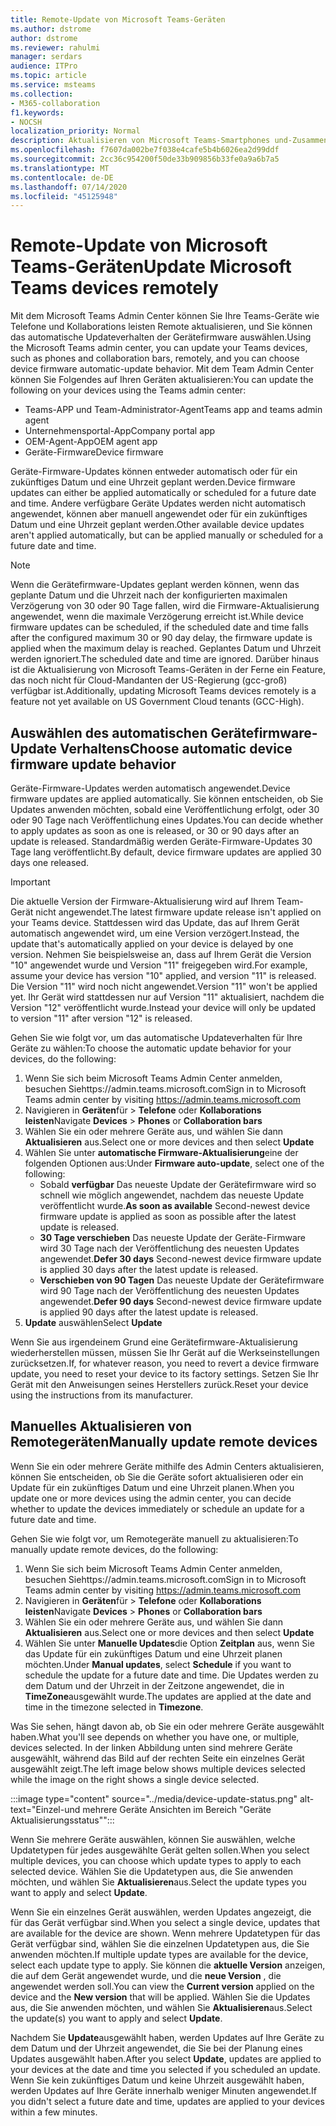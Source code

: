 ```yaml
---
title: Remote-Update von Microsoft Teams-Geräten
ms.author: dstrome
author: dstrome
ms.reviewer: rahulmi
manager: serdars
audience: ITPro
ms.topic: article
ms.service: msteams
ms.collection:
- M365-collaboration
f1.keywords:
- NOCSH
localization_priority: Normal
description: Aktualisieren von Microsoft Teams-Smartphones und-Zusammenarbeits leisten über das Team Admin Center
ms.openlocfilehash: f7607da002be7f038e4cafe5b4b6026ea2d99ddf
ms.sourcegitcommit: 2cc36c954200f50de33b909856b33fe0a9a6b7a5
ms.translationtype: MT
ms.contentlocale: de-DE
ms.lasthandoff: 07/14/2020
ms.locfileid: "45125948"
---
```

# <a name="update-microsoft-teams-devices-remotely"></a><span data-ttu-id="aa60b-103">Remote-Update von Microsoft Teams-Geräten</span><span class="sxs-lookup"><span data-stu-id="aa60b-103">Update Microsoft Teams devices remotely</span></span>

<span data-ttu-id="aa60b-104">Mit dem Microsoft Teams Admin Center können Sie Ihre Teams-Geräte wie Telefone und Kollaborations leisten Remote aktualisieren, und Sie können das automatische Updateverhalten der Gerätefirmware auswählen.</span><span class="sxs-lookup"><span data-stu-id="aa60b-104">Using the Microsoft Teams admin center, you can update your Teams devices, such as phones and collaboration bars, remotely, and you can choose device firmware automatic-update behavior.</span></span> <span data-ttu-id="aa60b-105">Mit dem Team Admin Center können Sie Folgendes auf Ihren Geräten aktualisieren:</span><span class="sxs-lookup"><span data-stu-id="aa60b-105">You can update the following on your devices using the Teams admin center:</span></span>

- <span data-ttu-id="aa60b-106">Teams-APP und Team-Administrator-Agent</span><span class="sxs-lookup"><span data-stu-id="aa60b-106">Teams app and teams admin agent</span></span>
- <span data-ttu-id="aa60b-107">Unternehmensportal-App</span><span class="sxs-lookup"><span data-stu-id="aa60b-107">Company portal app</span></span>
- <span data-ttu-id="aa60b-108">OEM-Agent-App</span><span class="sxs-lookup"><span data-stu-id="aa60b-108">OEM agent app</span></span>
- <span data-ttu-id="aa60b-109">Geräte-Firmware</span><span class="sxs-lookup"><span data-stu-id="aa60b-109">Device firmware</span></span>

<span data-ttu-id="aa60b-110">Geräte-Firmware-Updates können entweder automatisch oder für ein zukünftiges Datum und eine Uhrzeit geplant werden.</span><span class="sxs-lookup"><span data-stu-id="aa60b-110">Device firmware updates can either be applied automatically or scheduled for a future date and time.</span></span> <span data-ttu-id="aa60b-111">Andere verfügbare Geräte Updates werden nicht automatisch angewendet, können aber manuell angewendet oder für ein zukünftiges Datum und eine Uhrzeit geplant werden.</span><span class="sxs-lookup"><span data-stu-id="aa60b-111">Other available device updates aren't applied automatically, but can be applied manually or scheduled for a future date and time.</span></span>

> [!NOTE]
> <span data-ttu-id="aa60b-112">Wenn die Gerätefirmware-Updates geplant werden können, wenn das geplante Datum und die Uhrzeit nach der konfigurierten maximalen Verzögerung von 30 oder 90 Tage fallen, wird die Firmware-Aktualisierung angewendet, wenn die maximale Verzögerung erreicht ist.</span><span class="sxs-lookup"><span data-stu-id="aa60b-112">While device firmware updates can be scheduled, if the scheduled date and time falls after the configured maximum 30 or 90 day delay, the firmware update is applied when the maximum delay is reached.</span></span> <span data-ttu-id="aa60b-113">Geplantes Datum und Uhrzeit werden ignoriert.</span><span class="sxs-lookup"><span data-stu-id="aa60b-113">The scheduled date and time are ignored.</span></span> <span data-ttu-id="aa60b-114">Darüber hinaus ist die Aktualisierung von Microsoft Teams-Geräten in der Ferne ein Feature, das noch nicht für Cloud-Mandanten der US-Regierung (gcc-groß) verfügbar ist.</span><span class="sxs-lookup"><span data-stu-id="aa60b-114">Additionally, updating Microsoft Teams devices remotely is a feature not yet available on US Government Cloud tenants (GCC-High).</span></span>

## <a name="choose-automatic-device-firmware-update-behavior"></a><span data-ttu-id="aa60b-115">Auswählen des automatischen Gerätefirmware-Update Verhaltens</span><span class="sxs-lookup"><span data-stu-id="aa60b-115">Choose automatic device firmware update behavior</span></span>

<span data-ttu-id="aa60b-116">Geräte-Firmware-Updates werden automatisch angewendet.</span><span class="sxs-lookup"><span data-stu-id="aa60b-116">Device firmware updates are applied automatically.</span></span> <span data-ttu-id="aa60b-117">Sie können entscheiden, ob Sie Updates anwenden möchten, sobald eine Veröffentlichung erfolgt, oder 30 oder 90 Tage nach Veröffentlichung eines Updates.</span><span class="sxs-lookup"><span data-stu-id="aa60b-117">You can decide whether to apply updates as soon as one is released, or 30 or 90 days after an update is released.</span></span> <span data-ttu-id="aa60b-118">Standardmäßig werden Geräte-Firmware-Updates 30 Tage lang veröffentlicht.</span><span class="sxs-lookup"><span data-stu-id="aa60b-118">By default, device firmware updates are applied 30 days one released.</span></span>

> [!IMPORTANT]
> <span data-ttu-id="aa60b-119">Die aktuelle Version der Firmware-Aktualisierung wird auf Ihrem Team-Gerät nicht angewendet.</span><span class="sxs-lookup"><span data-stu-id="aa60b-119">The latest firmware update release isn't applied on your Teams device.</span></span> <span data-ttu-id="aa60b-120">Stattdessen wird das Update, das auf Ihrem Gerät automatisch angewendet wird, um eine Version verzögert.</span><span class="sxs-lookup"><span data-stu-id="aa60b-120">Instead, the update that's automatically applied on your device is delayed by one version.</span></span> <span data-ttu-id="aa60b-121">Nehmen Sie beispielsweise an, dass auf Ihrem Gerät die Version "10" angewendet wurde und Version "11" freigegeben wird.</span><span class="sxs-lookup"><span data-stu-id="aa60b-121">For example, assume your device has version "10" applied, and version "11" is released.</span></span> <span data-ttu-id="aa60b-122">Die Version "11" wird noch nicht angewendet.</span><span class="sxs-lookup"><span data-stu-id="aa60b-122">Version "11" won't be applied yet.</span></span> <span data-ttu-id="aa60b-123">Ihr Gerät wird stattdessen nur auf Version "11" aktualisiert, nachdem die Version "12" veröffentlicht wurde.</span><span class="sxs-lookup"><span data-stu-id="aa60b-123">Instead your device will only be updated to version "11" after version "12" is released.</span></span>

<span data-ttu-id="aa60b-124">Gehen Sie wie folgt vor, um das automatische Updateverhalten für Ihre Geräte zu wählen:</span><span class="sxs-lookup"><span data-stu-id="aa60b-124">To choose the automatic update behavior for your devices, do the following:</span></span>

1. <span data-ttu-id="aa60b-125">Wenn Sie sich beim Microsoft Teams Admin Center anmelden, besuchen Siehttps://admin.teams.microsoft.com</span><span class="sxs-lookup"><span data-stu-id="aa60b-125">Sign in to Microsoft Teams admin center by visiting https://admin.teams.microsoft.com</span></span>
2. <span data-ttu-id="aa60b-126">Navigieren in **Geräten**für  >  **Telefone** oder **Kollaborations leisten**</span><span class="sxs-lookup"><span data-stu-id="aa60b-126">Navigate **Devices** > **Phones** or **Collaboration bars**</span></span>
3. <span data-ttu-id="aa60b-127">Wählen Sie ein oder mehrere Geräte aus, und wählen Sie dann **Aktualisieren** aus.</span><span class="sxs-lookup"><span data-stu-id="aa60b-127">Select one or more devices and then select **Update**</span></span>
4. <span data-ttu-id="aa60b-128">Wählen Sie unter **automatische Firmware-Aktualisierung**eine der folgenden Optionen aus:</span><span class="sxs-lookup"><span data-stu-id="aa60b-128">Under **Firmware auto-update**, select one of the following:</span></span>
    - <span data-ttu-id="aa60b-129">Sobald **verfügbar** Das neueste Update der Gerätefirmware wird so schnell wie möglich angewendet, nachdem das neueste Update veröffentlicht wurde.</span><span class="sxs-lookup"><span data-stu-id="aa60b-129">**As soon as available** Second-newest device firmware update is applied as soon as possible after the latest update is released.</span></span>
    - <span data-ttu-id="aa60b-130">**30 Tage verschieben** Das neueste Update der Geräte-Firmware wird 30 Tage nach der Veröffentlichung des neuesten Updates angewendet.</span><span class="sxs-lookup"><span data-stu-id="aa60b-130">**Defer 30 days** Second-newest device firmware update is applied 30 days after the latest update is released.</span></span>
    - <span data-ttu-id="aa60b-131">**Verschieben von 90 Tagen** Das neueste Update der Gerätefirmware wird 90 Tage nach der Veröffentlichung des neuesten Updates angewendet.</span><span class="sxs-lookup"><span data-stu-id="aa60b-131">**Defer 90 days** Second-newest device firmware update is applied 90 days after the latest update is released.</span></span>
5. <span data-ttu-id="aa60b-132">**Update** auswählen</span><span class="sxs-lookup"><span data-stu-id="aa60b-132">Select **Update**</span></span>

<span data-ttu-id="aa60b-133">Wenn Sie aus irgendeinem Grund eine Gerätefirmware-Aktualisierung wiederherstellen müssen, müssen Sie Ihr Gerät auf die Werkseinstellungen zurücksetzen.</span><span class="sxs-lookup"><span data-stu-id="aa60b-133">If, for whatever reason, you need to revert a device firmware update, you need to reset your device to its factory settings.</span></span> <span data-ttu-id="aa60b-134">Setzen Sie Ihr Gerät mit den Anweisungen seines Herstellers zurück.</span><span class="sxs-lookup"><span data-stu-id="aa60b-134">Reset your device using the instructions from its manufacturer.</span></span>  

## <a name="manually-update-remote-devices"></a><span data-ttu-id="aa60b-135">Manuelles Aktualisieren von Remotegeräten</span><span class="sxs-lookup"><span data-stu-id="aa60b-135">Manually update remote devices</span></span>

<span data-ttu-id="aa60b-136">Wenn Sie ein oder mehrere Geräte mithilfe des Admin Centers aktualisieren, können Sie entscheiden, ob Sie die Geräte sofort aktualisieren oder ein Update für ein zukünftiges Datum und eine Uhrzeit planen.</span><span class="sxs-lookup"><span data-stu-id="aa60b-136">When you update one or more devices using the admin center, you can decide whether to update the devices immediately or schedule an update for a future date and time.</span></span>

<span data-ttu-id="aa60b-137">Gehen Sie wie folgt vor, um Remotegeräte manuell zu aktualisieren:</span><span class="sxs-lookup"><span data-stu-id="aa60b-137">To manually update remote devices, do the following:</span></span>

1. <span data-ttu-id="aa60b-138">Wenn Sie sich beim Microsoft Teams Admin Center anmelden, besuchen Siehttps://admin.teams.microsoft.com</span><span class="sxs-lookup"><span data-stu-id="aa60b-138">Sign in to Microsoft Teams admin center by visiting https://admin.teams.microsoft.com</span></span>
2. <span data-ttu-id="aa60b-139">Navigieren in **Geräten**für  >  **Telefone** oder **Kollaborations leisten**</span><span class="sxs-lookup"><span data-stu-id="aa60b-139">Navigate  **Devices** > **Phones** or **Collaboration bars**</span></span>
3. <span data-ttu-id="aa60b-140">Wählen Sie ein oder mehrere Geräte aus, und wählen Sie dann **Aktualisieren** aus.</span><span class="sxs-lookup"><span data-stu-id="aa60b-140">Select one or more devices and then select **Update**</span></span>
4. <span data-ttu-id="aa60b-141">Wählen Sie unter **Manuelle Updates**die Option **Zeitplan** aus, wenn Sie das Update für ein zukünftiges Datum und eine Uhrzeit planen möchten.</span><span class="sxs-lookup"><span data-stu-id="aa60b-141">Under **Manual updates**, select **Schedule** if you want to schedule the update for a future date and time.</span></span> <span data-ttu-id="aa60b-142">Die Updates werden zu dem Datum und der Uhrzeit in der Zeitzone angewendet, die in **TimeZone**ausgewählt wurde.</span><span class="sxs-lookup"><span data-stu-id="aa60b-142">The updates are applied at the date and time in the timezone selected in **Timezone**.</span></span>

<span data-ttu-id="aa60b-143">Was Sie sehen, hängt davon ab, ob Sie ein oder mehrere Geräte ausgewählt haben.</span><span class="sxs-lookup"><span data-stu-id="aa60b-143">What you'll see depends on whether you have one, or multiple, devices selected.</span></span> <span data-ttu-id="aa60b-144">In der linken Abbildung unten sind mehrere Geräte ausgewählt, während das Bild auf der rechten Seite ein einzelnes Gerät ausgewählt zeigt.</span><span class="sxs-lookup"><span data-stu-id="aa60b-144">The left image below shows multiple devices selected while the image on the right shows a single device selected.</span></span>

:::image type="content" source="../media/device-update-status.png" alt-text="Einzel-und mehrere Geräte Ansichten im Bereich "Geräte Aktualisierungsstatus"":::

<span data-ttu-id="aa60b-146">Wenn Sie mehrere Geräte auswählen, können Sie auswählen, welche Updatetypen für jedes ausgewählte Gerät gelten sollen.</span><span class="sxs-lookup"><span data-stu-id="aa60b-146">When you select multiple devices, you can choose which update types to apply to each selected device.</span></span> <span data-ttu-id="aa60b-147">Wählen Sie die Updatetypen aus, die Sie anwenden möchten, und wählen Sie **Aktualisieren**aus.</span><span class="sxs-lookup"><span data-stu-id="aa60b-147">Select the update types you want to apply and select **Update**.</span></span>

<span data-ttu-id="aa60b-148">Wenn Sie ein einzelnes Gerät auswählen, werden Updates angezeigt, die für das Gerät verfügbar sind.</span><span class="sxs-lookup"><span data-stu-id="aa60b-148">When you select a single device, updates that are available for the device are shown.</span></span> <span data-ttu-id="aa60b-149">Wenn mehrere Updatetypen für das Gerät verfügbar sind, wählen Sie die einzelnen Updatetypen aus, die Sie anwenden möchten.</span><span class="sxs-lookup"><span data-stu-id="aa60b-149">If multiple update types are available for the device, select each update type to apply.</span></span> <span data-ttu-id="aa60b-150">Sie können die **aktuelle Version** anzeigen, die auf dem Gerät angewendet wurde, und die **neue Version** , die angewendet werden soll.</span><span class="sxs-lookup"><span data-stu-id="aa60b-150">You can view the **Current version** applied on the device and the **New version** that will be applied.</span></span> <span data-ttu-id="aa60b-151">Wählen Sie die Updates aus, die Sie anwenden möchten, und wählen Sie **Aktualisieren**aus.</span><span class="sxs-lookup"><span data-stu-id="aa60b-151">Select the update(s) you want to apply and select **Update**.</span></span>

<span data-ttu-id="aa60b-152">Nachdem Sie **Update**ausgewählt haben, werden Updates auf Ihre Geräte zu dem Datum und der Uhrzeit angewendet, die Sie bei der Planung eines Updates ausgewählt haben.</span><span class="sxs-lookup"><span data-stu-id="aa60b-152">After you select **Update**, updates are applied to your devices at the date and time you selected if you scheduled an update.</span></span> <span data-ttu-id="aa60b-153">Wenn Sie kein zukünftiges Datum und keine Uhrzeit ausgewählt haben, werden Updates auf Ihre Geräte innerhalb weniger Minuten angewendet.</span><span class="sxs-lookup"><span data-stu-id="aa60b-153">If you didn't select a future date and time, updates are applied to your devices within a few minutes.</span></span>
